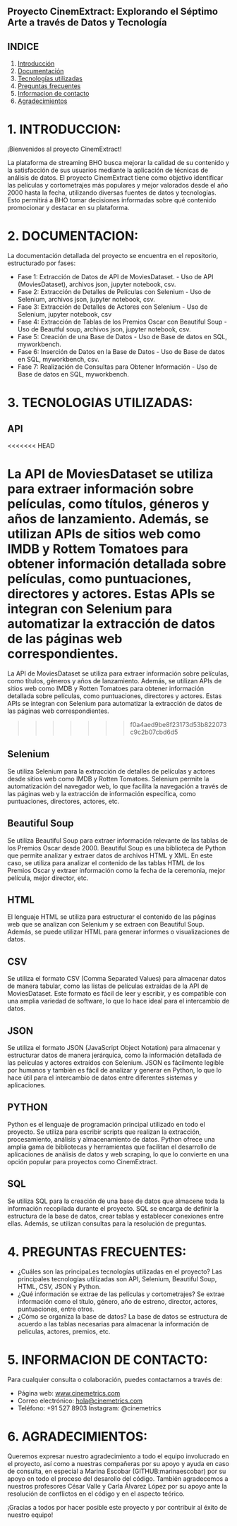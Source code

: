 ## Proyecto CinemExtract: Explorando el Séptimo Arte a través de Datos y Tecnología

## INDICE
1. [Introducción](#1-introducción)
2. [Documentación](#2-documentación)
3. [Tecnologías utilizadas](#3-tecnolgias-utilizadas)
4. [Preguntas frecuentes](#4-preguntas-frecuentes)
5. [Informacion de contacto](#5-informacion-de-contacto)
6. [Agradecimientos](#6-agradecimientos)

# 1. INTRODUCCION: 
¡Bienvenidos al proyecto CinemExtract! 

La plataforma de streaming BHO busca mejorar la calidad de su contenido y la satisfacción de sus usuarios mediante la aplicación de técnicas de análisis de datos. 
El proyecto CinemExtract tiene como objetivo identificar las películas y cortometrajes más populares y mejor valorados desde el año 2000 hasta la fecha, utilizando diversas fuentes de datos y tecnologías. Esto permitirá a BHO tomar decisiones informadas sobre qué contenido promocionar y destacar en su plataforma.


# 2. DOCUMENTACION:
La documentación detallada del proyecto se encuentra en el repositorio, estructurado por fases:

- Fase 1: Extracción de Datos de API de MoviesDataset. - Uso de API (MoviesDataset), archivos json, jupyter notebook, csv.
- Fase 2: Extracción de Detalles de Películas con Selenium - Uso de Selenium, archivos json, jupyter notebook, csv.
- Fase 3: Extracción de Detalles de Actores con Selenium - Uso de Selenium, jupyter notebook, csv
- Fase 4: Extracción de Tablas de los Premios Oscar con Beautiful Soup - Uso de Beautful soup, archivos json, jupyter notebook, csv.
- Fase 5: Creación de una Base de Datos - Uso de Base de datos en SQL, myworkbench.
- Fase 6: Inserción de Datos en la Base de Datos - Uso de Base de datos en SQL, myworkbench, csv.
- Fase 7: Realización de Consultas para Obtener Información - Uso de Base de datos en SQL, myworkbench.


# 3. TECNOLOGIAS UTILIZADAS: 

## API
<<<<<<< HEAD

La API de MoviesDataset se utiliza para extraer información sobre películas, como títulos, géneros y años de lanzamiento. Además, se utilizan APIs de sitios web como IMDB y Rottem Tomatoes para obtener información detallada sobre películas, como puntuaciones, directores y actores. Estas APIs se integran con Selenium para automatizar la extracción de datos de las páginas web correspondientes.
=======
La API de MoviesDataset se utiliza para extraer información sobre películas, como títulos, géneros y años de lanzamiento. Además, se utilizan APIs de sitios web como IMDB y Rotten Tomatoes para obtener información detallada sobre películas, como puntuaciones, directores y actores. Estas APIs se integran con Selenium para automatizar la extracción de datos de las páginas web correspondientes.
>>>>>>> f0a4aed9be8f23173d53b822073c9c2b07cbd6d5

## Selenium
Se utiliza Selenium para la extracción de detalles de películas y actores desde sitios web como IMDB y Rotten Tomatoes. Selenium permite la automatización del navegador web, lo que facilita la navegación a través de las páginas web y la extracción de información específica, como puntuaciones, directores, actores, etc.

## Beautiful Soup
Se utiliza Beautiful Soup para extraer información relevante de las tablas de los Premios Oscar desde 2000. Beautiful Soup es una biblioteca de Python que permite analizar y extraer datos de archivos HTML y XML. En este caso, se utiliza para analizar el contenido de las tablas HTML de los Premios Oscar y extraer información como la fecha de la ceremonia, mejor película, mejor director, etc.

## HTML
El lenguaje HTML se utiliza para estructurar el contenido de las páginas web que se analizan con Selenium y se extraen con Beautiful Soup. Además, se puede utilizar HTML para generar informes o visualizaciones de datos.

## CSV
Se utiliza el formato CSV (Comma Separated Values) para almacenar datos de manera tabular, como las listas de películas extraídas de la API de MoviesDataset. Este formato es fácil de leer y escribir, y es compatible con una amplia variedad de software, lo que lo hace ideal para el intercambio de datos.

## JSON
Se utiliza el formato JSON (JavaScript Object Notation) para almacenar y estructurar datos de manera jerárquica, como la información detallada de las películas y actores extraídos con Selenium. JSON es fácilmente legible por humanos y también es fácil de analizar y generar en Python, lo que lo hace útil para el intercambio de datos entre diferentes sistemas y aplicaciones.

## PYTHON
Python es el lenguaje de programación principal utilizado en todo el proyecto. Se utiliza para escribir scripts que realizan la extracción, procesamiento, análisis y almacenamiento de datos. Python ofrece una amplia gama de bibliotecas y herramientas que facilitan el desarrollo de aplicaciones de análisis de datos y web scraping, lo que lo convierte en una opción popular para proyectos como CinemExtract.

## SQL
Se utiliza SQL para la creación de una base de datos que almacene toda la información recopilada durante el proyecto. SQL se encarga de definir la estructura de la base de datos, crear tablas y establecer conexiones entre ellas. Además, se utilizan consultas para la resolución de preguntas.


# 4. PREGUNTAS FRECUENTES:
- ¿Cuáles son las principaLes tecnologías utilizadas en el proyecto? Las principales tecnologías utilizadas son API, Selenium, Beautiful Soup, HTML, CSV, JSON y Python.
- ¿Qué información se extrae de las películas y cortometrajes? Se extrae información como el título, género, año de estreno, director, actores, puntuaciones, entre otros.
- ¿Cómo se organiza la base de datos? La base de datos se estructura de acuerdo a las tablas necesarias para almacenar la información de películas, actores, premios, etc.


# 5. INFORMACION DE CONTACTO: 
Para cualquier consulta o colaboración, puedes contactarnos a través de:
- Página web: www.cinemetrics.com 
- Correo electrónico: hola@cinemetrics.com
- Teléfono: +91 527 8903 Instagram: @cinemetrics

# 6. AGRADECIMIENTOS: 

Queremos expresar nuestro agradecimiento a todo el equipo involucrado en el proyecto, así como a nuestras compañeras por su apoyo y ayuda en caso de consulta, en especial a Marina Escobar (GITHUB:marinaescobar) por su apoyo en todo el proceso del desarollo del código. También agradecemos a nuestros profesores César Valle y Carla Álvarez López por su apoyo ante la resolución de conflictos en el código y en el aspecto teórico.


¡Gracias a todos por hacer posible este proyecto y por contribuir al éxito de nuestro equipo!